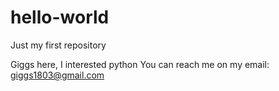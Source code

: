 # hello-world
Just my first repository

Giggs here, I interested python
You can reach me on my email: giggs1803@gmail.com
